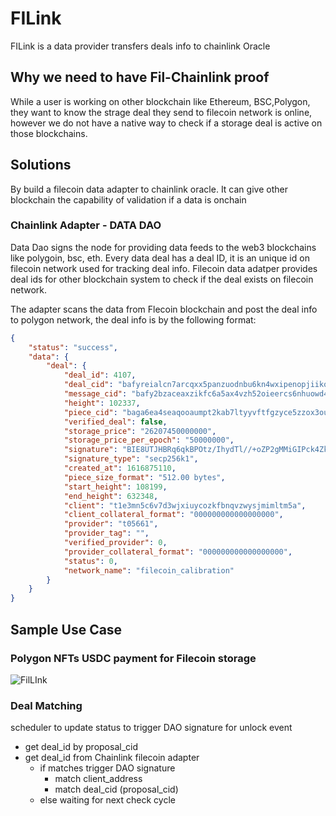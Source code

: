 # FILink
FILink is a data provider transfers deals info to chainlink Oracle

## Why we need to have Fil-Chainlink proof
While a user is working on other blockchain like Ethereum, BSC,Polygon, they want to know the strage deal they send to filecoin network is online, however we do not have a native way to check if a storage deal is active on those blockchains.

## Solutions 
By build a filecoin data adapter to chainlink oracle. It can give other blockchain the capability of validation if a data is onchain

### Chainlink Adapter - DATA DAO 

Data Dao signs the node for providing data feeds to the web3 blockchains like polygoin, bsc, eth.
Every data deal has a deal ID, it is an unique id on filecoin network used for tracking deal info.
Filecoin data adatper provides deal ids for other blockchain system to check if the deal exists on filecoin network.

The adapter scans the data from Flecoin blockchain and post the deal info to polygon network, the deal info is by the following format:

```json
{
    "status": "success",
    "data": {
        "deal": {
            "deal_id": 4107,
            "deal_cid": "bafyreialcn7arcqxx5panzuodnbu6kn4wxipenopjiikoqlrc4w7ed2hfq",
            "message_cid": "bafy2bzaceaxzikfc6a5ax4vzh52oieercs6nhuowd424chhp7mfdcalvaihpu",
            "height": 102337,
            "piece_cid": "baga6ea4seaqooaumpt2kab7ltyyvftfgzyce5zzox3ou6n6qf34bkv42rj7rkly",
            "verified_deal": false,
            "storage_price": "26207450000000",
            "storage_price_per_epoch": "50000000",
            "signature": "BIE8UTJHBRq6qkBPOtz/IhydTl//+oZP2gMMiGIPck4ZkUPQ/41QLwmTNuNqnUB62j85njIlnRxWLMXv8HJgtQE=",
            "signature_type": "secp256k1",
            "created_at": 1616875110,
            "piece_size_format": "512.00 bytes",
            "start_height": 108199,
            "end_height": 632348,
            "client": "t1e3mn5c6v7d3wjxiuycozkfbnqvzwysjmimltm5a",
            "client_collateral_format": "000000000000000000",
            "provider": "t05661",
            "provider_tag": "",
            "verified_provider": 0,
            "provider_collateral_format": "000000000000000000",
            "status": 0,
            "network_name": "filecoin_calibration"
        }
    }
}
```

## Sample Use Case
### Polygon NFTs USDC payment for Filecoin storage
![FilLInk](https://user-images.githubusercontent.com/8363795/143550092-bc10f493-b6c5-48e0-ac46-5bbd49a11731.png)


### Deal Matching
scheduler to update status to trigger DAO signature for unlock event
* get deal_id by proposal_cid
* get deal_id from Chainlink filecoin adapter
    * if matches trigger DAO signature
        * match client_address
        * match deal_cid (proposal_cid)
    * else waiting for next check cycle


